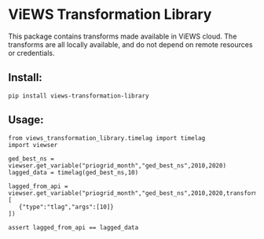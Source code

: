 
# ViEWS Transformation Library

This package contains transforms made available in ViEWS cloud.  The transforms
are all locally available, and do not depend on remote resources or
credentials.

## Install:

```
pip install views-transformation-library
```

## Usage:

```
from views_transformation_library.timelag import timelag
import viewser

ged_best_ns = viewser.get_variable("priogrid_month","ged_best_ns",2010,2020)
lagged_data = timelag(ged_best_ns,10)

lagged_from_api = viewser.get_variable("priogrid_month","ged_best_ns",2010,2020,transforms:[
   {"type":"tlag","args":[10]}
])

assert lagged_from_api == lagged_data
```
